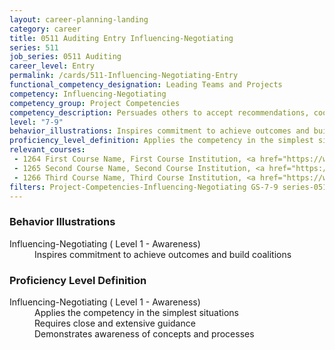 ```yaml
---
layout: career-planning-landing
category: career
title: 0511 Auditing Entry Influencing-Negotiating
series: 511
job_series: 0511 Auditing
career_level: Entry
permalink: /cards/511-Influencing-Negotiating-Entry
functional_competency_designation: Leading Teams and Projects
competency: Influencing-Negotiating
competency_group: Project Competencies
competency_description: Persuades others to accept recommendations, cooperate, or change their behavior; works with others towards an agreement; negotiates to find mutually acceptable solutions
level: "7-9"
behavior_illustrations: Inspires commitment to achieve outcomes and build coalitions
proficiency_level_definition: Applies the competency in the simplest situations ? Requires close and extensive guidance ? Demonstrates awareness of concepts and processes
relevant_courses: 
 - 1264 First Course Name, First Course Institution, <a href="https://www.cfo.gov">www.cfo.gov</a>
 - 1265 Second Course Name, Second Course Institution, <a href="https://www.cfo.gov">www.cfo.gov</a>
 - 1266 Third Course Name, Third Course Institution, <a href="https://www.cfo.gov">www.cfo.gov</a>
filters: Project-Competencies-Influencing-Negotiating GS-7-9 series-0511
---
```


<div class="desktop:grid-col-6 margin-y-205">
  <div class="border-top-05 bg-white padding-2 shadow-5 height-full members-hover border-1px border-gray-30 border-top-orange radius-lg">
    <h3>Behavior Illustrations</h3>
    <dl class="text-base"><dt>Influencing-Negotiating ( Level 1 - Awareness)</dt><dd>Inspires commitment to achieve outcomes and build coalitions</dd></dl>
  </div>
</div>
<div class="desktop:grid-col-6 margin-y-205">
  <div class="border-top-05 bg-white padding-2 shadow-5 height-full members-hover border-1px border-gray-30 border-top-orange radius-lg">
    <h3>Proficiency Level Definition</h3>
    <dl class="text-base"><dt>Influencing-Negotiating ( Level 1 - Awareness)</dt><dd>Applies the competency in the simplest situations </dd><dd> Requires close and extensive guidance </dd><dd> Demonstrates awareness of concepts and processes</dd></dl>
  </div>
</div>